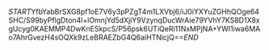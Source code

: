 $START$YfbYabBrSXG8pf1oE7V6y3pPZgT4m1LXVbj6/iJ0iYXYuZGHhQOge64SHC/S99byPflgDton4l+lOmnjYd5dXjiY9VzynqDucWrAie79YVhY7KS8D1X8xgUcyg0KAEMMP4DwKnESkpcS/P56psk6UTiQeRi11NxMPjNA+YWI1iwa6MAo7AhrGvezH4sOQXk9zLeBRAEZbG4Q6aiHTNicjQ==$END$
